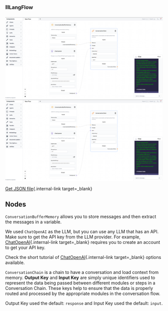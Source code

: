 ### ⛓️LangFlow
<!-- <figure markdown> -->
![Description](img/conversation-buffer-memory.png#only-dark)
![Description](img/conversation-buffer-memory.png#only-light)

[Get JSON file](data/Conversation-buffer-memory.json){.internal-link target=_blank}

## Nodes

`ConversationBufferMemory` allows you to store messages and then extract the messages in a variable.

We used `ChatOpenAI` as the LLM, but you can use any LLM that has an API. Make sure to get the API key from the LLM provider. For example, [ChatOpenAI](https://platform.openai.com/account/api-keys){.internal-link target=_blank} requires you to create an account to get your API key.

Check the short tutorial of [ChatOpenAI](llms.md#chatopenai){.internal-link target=_blank} options available.

`ConversationChain` is a chain to have a conversation and load context from memory. **Output Key** and **Input Key** are simply unique identifiers used to represent the data being passed between different modules or steps in a Conversation Chain. These keys help to ensure that the data is properly routed and processed by the appropriate modules in the conversation flow.

Output Key used the default: ``` response ``` and Input Key used the default: ``` input ```.